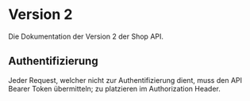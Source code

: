 # Version 2

Die Dokumentation der Version 2 der Shop API.

## Authentifizierung

Jeder Request, welcher nicht zur Authentifizierung dient, muss den
API Bearer Token übermitteln; zu platzieren im Authorization Header.